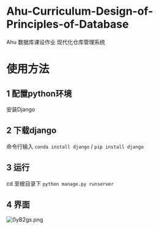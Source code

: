 
# Ahu-Curriculum-Design-of-Principles-of-Database
Ahu 数据库课设作业 现代化仓库管理系统

# 使用方法

## 1 配置python环境
安装Django

## 2 下载django
命令行输入 `conda install django` / `pip install django`

## 3 运行
cd 至根目录下 `python manage.py runserver`

## 4 界面
![0yB2gs.png](https://s1.ax1x.com/2020/10/10/0yB2gs.png)
